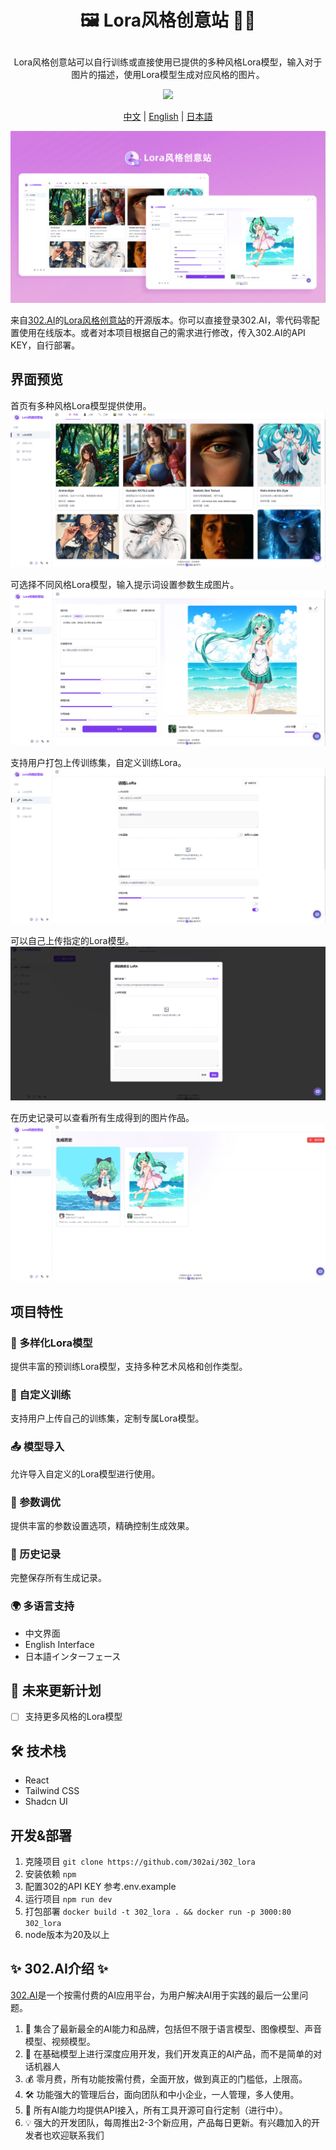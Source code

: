 # <p align="center"> 🖼️ Lora风格创意站 🚀✨</p>

<p align="center">Lora风格创意站可以自行训练或直接使用已提供的多种风格Lora模型，输入对于图片的描述，使用Lora模型生成对应风格的图片。</p>

<p align="center"><a href="https://302.ai/tools/lora/" target="blank"><img src="https://file.302.ai/gpt/imgs/github/20250102/72a57c4263944b73bf521830878ae39a.png" /></a></p >

<p align="center"><a href="README_zh.md">中文</a> | <a href="README.md">English</a> | <a href="README_ja.md">日本語</a></p>

![](docs/302_Lora.png)

来自[302.AI](https://302.ai)的[Lora风格创意站](https://302.ai/tools/lora/)的开源版本。你可以直接登录302.AI，零代码零配置使用在线版本。或者对本项目根据自己的需求进行修改，传入302.AI的API KEY，自行部署。

## 界面预览
首页有多种风格Lora模型提供使用。
![](docs/302_Image_Arena_screenshot_01.png)

可选择不同风格Lora模型，输入提示词设置参数生成图片。
![](docs/302_Image_Arena_screenshot_02.png)

支持用户打包上传训练集，自定义训练Lora。
![](docs/302_Image_Arena_screenshot_03.png)

可以自己上传指定的Lora模型。
![](docs/302_Image_Arena_screenshot_04.png)

在历史记录可以查看所有生成得到的图片作品。
![](docs/302_Image_Arena_screenshot_05.png)

## 项目特性
### 🎨 多样化Lora模型
提供丰富的预训练Lora模型，支持多种艺术风格和创作类型。
### 🔧 自定义训练
支持用户上传自己的训练集，定制专属Lora模型。
### 📤 模型导入
允许导入自定义的Lora模型进行使用。
### 🎯 参数调优
提供丰富的参数设置选项，精确控制生成效果。
### 💾 历史记录
完整保存所有生成记录。
### 🌍 多语言支持
  - 中文界面
  - English Interface
  - 日本語インターフェース

## 🚩 未来更新计划
- [ ] 支持更多风格的Lora模型


## 🛠️ 技术栈
- React
- Tailwind CSS
- Shadcn UI

## 开发&部署
1. 克隆项目 `git clone https://github.com/302ai/302_lora`
2. 安装依赖 `npm`
3. 配置302的API KEY 参考.env.example
4. 运行项目 `npm run dev`
5. 打包部署 `docker build -t 302_lora . && docker run -p 3000:80 302_lora`
6. node版本为20及以上


## ✨ 302.AI介绍 ✨
[302.AI](https://302.ai)是一个按需付费的AI应用平台，为用户解决AI用于实践的最后一公里问题。
1. 🧠 集合了最新最全的AI能力和品牌，包括但不限于语言模型、图像模型、声音模型、视频模型。
2. 🚀 在基础模型上进行深度应用开发，我们开发真正的AI产品，而不是简单的对话机器人
3. 💰 零月费，所有功能按需付费，全面开放，做到真正的门槛低，上限高。
4. 🛠 功能强大的管理后台，面向团队和中小企业，一人管理，多人使用。
5. 🔗 所有AI能力均提供API接入，所有工具开源可自行定制（进行中）。
6. 💡 强大的开发团队，每周推出2-3个新应用，产品每日更新。有兴趣加入的开发者也欢迎联系我们
